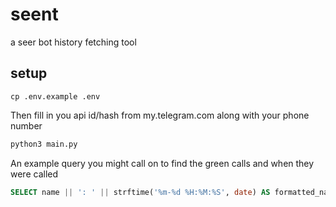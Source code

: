# seent

a seer bot history fetching tool

## setup
```
cp .env.example .env
```

Then fill in you api id/hash from my.telegram.com along with your phone number

```python
python3 main.py
```

An example query you might call on to find the green calls and when they were called

```sql
SELECT name || ': ' || strftime('%m-%d %H:%M:%S', date) AS formatted_name_date FROM token_data WHERE ai_degen = 'green' GROUP BY name, date ORDER BY date ASC;
```